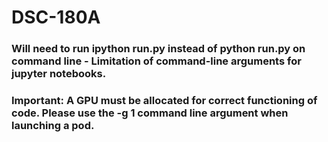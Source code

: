 # DSC-180A


### Will need to run ipython run.py instead of python run.py on command line - Limitation of command-line arguments for jupyter notebooks.
### Important: A GPU must be allocated for correct functioning of code. Please use the -g 1 command line argument when launching a pod.

